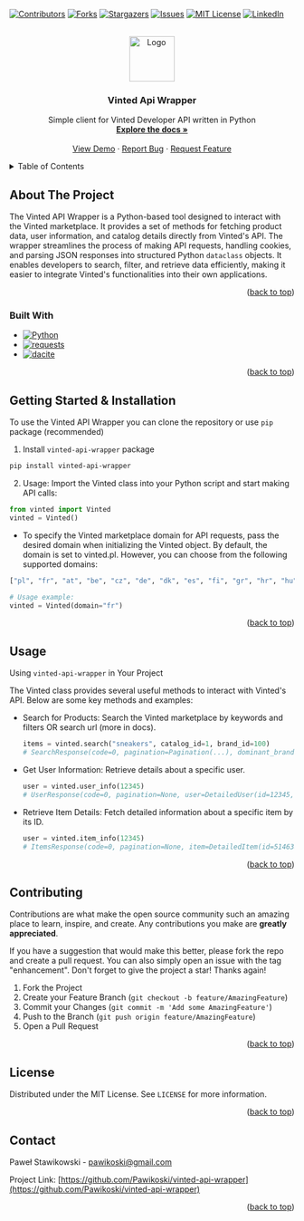 <!-- Improved compatibility of back to top link: See: https://github.com/othneildrew/Best-README-Template/pull/73 -->
<a name="readme-top"></a>
<!--
*** Thanks for checking out the Best-README-Template. If you have a suggestion
*** that would make this better, please fork the repo and create a pull request
*** or simply open an issue with the tag "enhancement".
*** Don't forget to give the project a star!
*** Thanks again! Now go create something AMAZING! :D
-->



<!-- PROJECT SHIELDS -->
<!--
*** I'm using markdown "reference style" links for readability.
*** Reference links are enclosed in brackets [ ] instead of parentheses ( ).
*** See the bottom of this document for the declaration of the reference variables
*** for contributors-url, forks-url, etc. This is an optional, concise syntax you may use.
*** https://www.markdownguide.org/basic-syntax/#reference-style-links
-->
[![Contributors][contributors-shield]][contributors-url]
[![Forks][forks-shield]][forks-url]
[![Stargazers][stars-shield]][stars-url]
[![Issues][issues-shield]][issues-url]
[![MIT License][license-shield]][license-url]
[![LinkedIn][linkedin-shield]][linkedin-url]



<!-- PROJECT LOGO -->
<br />
<div align="center">
  <a href="https://github.com/Pawikoski/vinted-api-wrapper">
    <img src="images/image.png" alt="Logo" height="80">
  </a>

<h3 align="center">Vinted Api Wrapper</h3>

  <p align="center">
    Simple client for Vinted Developer API written in Python
    <br />
    <a href="https://github.com/Pawikoski/vinted-api-wrapper"><strong>Explore the docs »</strong></a>
    <br />
    <br />
    <a href="https://github.com/Pawikoski/vinted-api-wrapper">View Demo</a>
    ·
    <a href="https://github.com/Pawikoski/vinted-api-wrapper/issues/new?labels=bug&template=bug-report---.md">Report Bug</a>
    ·
    <a href="https://github.com/Pawikoski/vinted-api-wrapper/issues/new?labels=enhancement&template=feature-request---.md">Request Feature</a>
  </p>
</div>



<!-- TABLE OF CONTENTS -->
<details>
  <summary>Table of Contents</summary>
  <ol>
    <li>
      <a href="#about-the-project">About The Project</a>
      <ul>
        <li><a href="#built-with">Built With</a></li>
      </ul>
    </li>
    <li>
      <a href="#getting-started">Getting Started</a>
      <ul>
        <li><a href="#prerequisites">Prerequisites</a></li>
        <li><a href="#installation">Installation</a></li>
      </ul>
    </li>
    <li><a href="#usage">Usage</a></li>
    <li><a href="#roadmap">Roadmap</a></li>
    <li><a href="#contributing">Contributing</a></li>
    <li><a href="#license">License</a></li>
    <li><a href="#contact">Contact</a></li>
    <li><a href="#acknowledgments">Acknowledgments</a></li>
  </ol>
</details>



<!-- ABOUT THE PROJECT -->
## About The Project

The Vinted API Wrapper is a Python-based tool designed to interact with the Vinted marketplace. It provides a set of methods for fetching product data, user information, and catalog details directly from Vinted's API. The wrapper streamlines the process of making API requests, handling cookies, and parsing JSON responses into structured Python `dataclass` objects. It enables developers to search, filter, and retrieve data efficiently, making it easier to integrate Vinted's functionalities into their own applications.

<p align="right">(<a href="#readme-top">back to top</a>)</p>



### Built With

* [![Python][Python]][Python-url]
* [![requests][requests]][requests-url]
* [![dacite][dacite]][dacite-url]

<p align="right">(<a href="#readme-top">back to top</a>)</p>



<!-- GETTING STARTED -->
## Getting Started & Installation

To use the Vinted API Wrapper you can clone the repository or use `pip` package (recommended)

1. Install `vinted-api-wrapper` package
```sh
pip install vinted-api-wrapper
```
2. Usage: Import the Vinted class into your Python script and start making API calls:
```python
from vinted import Vinted
vinted = Vinted()
```
* To specify the Vinted marketplace domain for API requests, pass the desired domain when initializing the Vinted object. By default, the domain is set to vinted.pl. However, you can choose from the following supported domains:
```python
["pl", "fr", "at", "be", "cz", "de", "dk", "es", "fi", "gr", "hr", "hu", "it", "lt", "lu", "nl", "pt", "ro", "se", "sk", "co.uk", "com"]

# Usage example:
vinted = Vinted(domain="fr")
```


<p align="right">(<a href="#readme-top">back to top</a>)</p>


<!-- USAGE EXAMPLES -->
## Usage

Using `vinted-api-wrapper` in Your Project

The Vinted class provides several useful methods to interact with Vinted's API. Below are some key methods and examples:

* Search for Products: Search the Vinted marketplace by keywords and filters OR search url (more in docs).
    ```python
    items = vinted.search("sneakers", catalog_id=1, brand_id=100)
    # SearchResponse(code=0, pagination=Pagination(...), dominant_brand=DominantBrand(...), items=[Item(id=1234567890, title='Nike shoes', price='35.0', is_visible=True, discount=None, brand_title='Nike', user=User(id=987654, login='foobar', ...more), url='https://www.vinted.pl/items/1234567890-nike-shoes', promoted=False, photo=ItemPhoto(...), favourite_count=0, service_fee='4.65', total_item_price='39.65', view_count=0, content_source='search',, search_tracking_params=SearchParams(...)), Item(...)], search_tracking_params=SearchTrackingParams(...)
    ```
* Get User Information: Retrieve details about a specific user.
    ```python
    user = vinted.user_info(12345)
    # UserResponse(code=0, pagination=None, user=DetailedUser(id=12345, anon_id='xyz123', login='foobar', real_name=None, email=None, birthday=None, item_count=70, given_item_count=20, taken_item_count=5, followers_count=4, following_count=15, following_brands_count=1, positive_feedback_count=8, neutral_feedback_count=0, negative_feedback_count=0, ...more))
    ```
* Retrieve Item Details: Fetch detailed information about a specific item by its ID.

    ```python
    user = vinted.item_info(12345)
    # ItemsResponse(code=0, pagination=None, item=DetailedItem(id=5146387299, title='New Rock 38 38,5 buty na platformie nowe goth punk', brand_id=432, size_id=58, status_id=6, user_id=124343433, ...more))
    ```

<!-- TODO: _For more examples, please refer to the [Documentation](https://example.com)_ -->

<p align="right">(<a href="#readme-top">back to top</a>)</p>


<!-- CONTRIBUTING -->
## Contributing

Contributions are what make the open source community such an amazing place to learn, inspire, and create. Any contributions you make are **greatly appreciated**.

If you have a suggestion that would make this better, please fork the repo and create a pull request. You can also simply open an issue with the tag "enhancement".
Don't forget to give the project a star! Thanks again!

1. Fork the Project
2. Create your Feature Branch (`git checkout -b feature/AmazingFeature`)
3. Commit your Changes (`git commit -m 'Add some AmazingFeature'`)
4. Push to the Branch (`git push origin feature/AmazingFeature`)
5. Open a Pull Request

<p align="right">(<a href="#readme-top">back to top</a>)</p>



<!-- LICENSE -->
## License

Distributed under the MIT License. See `LICENSE` for more information.

<p align="right">(<a href="#readme-top">back to top</a>)</p>



<!-- CONTACT -->
## Contact

Paweł Stawikowski - pawikoski@gmail.com

Project Link: [https://github.com/Pawikoski/vinted-api-wrapper](https://github.com/Pawikoski/vinted-api-wrapper)

<p align="right">(<a href="#readme-top">back to top</a>)</p>




<!-- MARKDOWN LINKS & IMAGES -->
<!-- https://www.markdownguide.org/basic-syntax/#reference-style-links -->
[contributors-shield]: https://img.shields.io/github/contributors/Pawikoski/vinted-api-wrapper.svg?style=for-the-badge
[contributors-url]: https://github.com/Pawikoski/vinted-api-wrapper/graphs/contributors
[forks-shield]: https://img.shields.io/github/forks/Pawikoski/vinted-api-wrapper.svg?style=for-the-badge
[forks-url]: https://github.com/Pawikoski/vinted-api-wrapper/network/members
[stars-shield]: https://img.shields.io/github/stars/Pawikoski/vinted-api-wrapper.svg?style=for-the-badge
[stars-url]: https://github.com/Pawikoski/vinted-api-wrapper/stargazers
[issues-shield]: https://img.shields.io/github/issues/Pawikoski/vinted-api-wrapper.svg?style=for-the-badge
[issues-url]: https://github.com/Pawikoski/vinted-api-wrapper/issues
[license-shield]: https://img.shields.io/github/license/Pawikoski/vinted-api-wrapper.svg?style=for-the-badge
[license-url]: https://github.com/Pawikoski/vinted-api-wrapper/blob/master/LICENSE
[linkedin-shield]: https://img.shields.io/badge/-LinkedIn-black.svg?style=for-the-badge&logo=linkedin&colorB=555
[linkedin-url]: https://linkedin.com/in/paweł-stawikowski
[product-image]: images/image.png
[Python]: https://img.shields.io/badge/python-000000?style=for-the-badge&logo=python&logoColor=white
[Python-url]: https://python.org/
[dacite]: https://img.shields.io/badge/dacite-20232A?style=for-the-badge&logo=github&logoColor=61DAFB
[dacite-url]: https://github.com/konradhalas/dacite
[requests]: https://img.shields.io/badge/requests-35495E?style=for-the-badge&logo=github&logoColor=4FC08D
[requests-url]: https://github.com/psf/requests
